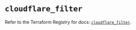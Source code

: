 # `cloudflare_filter`

Refer to the Terraform Registry for docs: [`cloudflare_filter`](https://registry.terraform.io/providers/cloudflare/cloudflare/5.4.0/docs/resources/filter).
